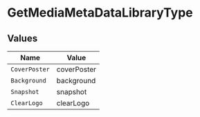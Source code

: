# GetMediaMetaDataLibraryType


## Values

| Name          | Value         |
| ------------- | ------------- |
| `CoverPoster` | coverPoster   |
| `Background`  | background    |
| `Snapshot`    | snapshot      |
| `ClearLogo`   | clearLogo     |
